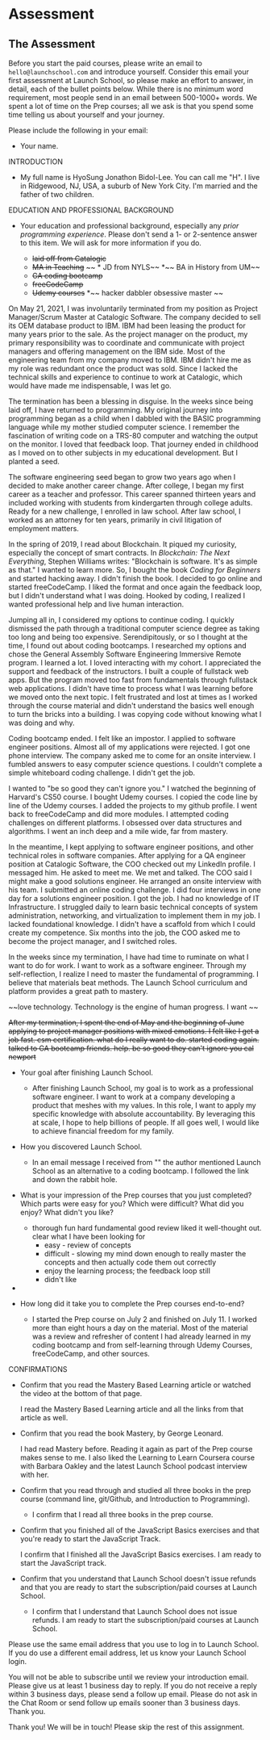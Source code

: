 # Assessment

## The Assessment

Before you start the paid courses, please write an email to `hello@launchschool.com` and introduce yourself. Consider this email your first assessment at Launch School, so please make an effort to answer, in detail, each of the bullet points below. While there is no minimum word requirement, most people send in an email between 500-1000+ words. We spent a lot of time on the Prep courses; all we ask is that you spend some time telling us about yourself and your journey.

Please include the following in your email:

* Your name.

INTRODUCTION

  * My full name is HyoSung Jonathon Bidol-Lee. You can call me "H". I live in Ridgewood, NJ, USA, a suburb of New York City. I'm married and the father of two children.

EDUCATION AND PROFESSIONAL BACKGROUND
* Your education and professional background, especially any _prior programming experience_. Please don't send a 1- or 2-sentence answer to this item. We will ask for more information if you do.

  * ~~laid off from Catalogic~~
  * ~~MA in Teaching~~
 ~~ * JD from NYLS~~
  *~~ BA in History from UM~~
  * ~~GA coding bootcamp~~
  * ~~freeCodeCamp~~
  * ~~Udemy courses~~
  *~~ hacker dabbler obsessive master ~~

On May 21, 2021, I was involuntarily terminated from my position as Project Manager/Scrum Master at Catalogic Software. The company decided to sell its OEM database product to IBM. IBM had been leasing the product for many years prior to the sale. As the project manager on the product, my primary responsibility was to coordinate and communicate with project managers and offering management on the IBM side. Most of the engineering team from my company moved to IBM. IBM didn't hire me as my role was redundant once the product was sold. Since I lacked the technical skills and experience to continue to work at Catalogic, which would have made me indispensable, I was let go.

The termination has been a blessing in disguise. In the weeks since being laid off, I have returned to programming. My original journey into programming began as a child when I dabbled with the BASIC programming language while my mother studied computer science. I remember the fascination of writing code on a TRS-80 computer and watching the output on the monitor. I loved that feedback loop. That journey ended in childhood as I moved on to other subjects in my educational development. But I planted a seed.

The software engineering seed began to grow two years ago when I decided to make another career change. After college, I began my first career as a teacher and professor. This career spanned thirteen years and included working with students from kindergarten through college adults. Ready for a new challenge, I enrolled in law school. After law school, I worked as an attorney for ten years, primarily in civil litigation of employment matters.

In the spring of 2019, I read about Blockchain. It piqued my curiosity, especially the concept of smart contracts. In _Blockchain: The Next Everything_, Stephen Williams writes: "Blockchain is software. It's as simple as that." I wanted to learn more. So, I bought the book *Coding for Beginners* and started hacking away. I didn't finish the book. I decided to go online and started freeCodeCamp. I liked the format and once again the feedback loop, but I didn't understand what I was doing. Hooked by coding, I realized I wanted professional help and live human interaction.

Jumping all in, I considered my options to continue coding. I quickly dismissed the path through a traditional computer science degree as taking too long and being too expensive. Serendipitously, or so I thought at the time, I found out about coding bootcamps. I researched my options and chose the General Assembly Software Engineering Immersive Remote program. I learned a lot. I loved interacting with my cohort. I appreciated the support and feedback of the instructors. I built a couple of fullstack web apps. But the program moved too fast from fundamentals through fullstack web applications. I didn't have time to process what I was learning before we moved onto the next topic. I felt frustrated and lost at times as I worked through the course material and didn't understand the basics well enough to turn the bricks into a building. I was copying code without knowing what I was doing and why.

Coding bootcamp ended. I felt like an impostor. I applied to software engineer positions. Almost all of my applications were rejected. I got one phone interview. The company asked me to come for an onsite interview. I fumbled answers to easy computer science questions. I couldn't complete a simple whiteboard coding challenge. I didn't get the job.

I wanted to "be so good they can't ignore you." I watched the beginning of Harvard's CS50 course. I bought Udemy courses. I copied the code line by line of the Udemy courses. I added the projects to my github profile. I went back to freeCodeCamp and did more modules. I attempted coding challenges on different platforms. I obsessed over data structures and algorithms. I went an inch deep and a mile wide, far from mastery.

In the meantime, I kept applying to software engineer positions, and other technical roles in software companies. After applying for a QA engineer position at Catalogic Software, the COO checked out my LinkedIn profile. I messaged him. He asked to meet me. We met and talked. The COO said I might make a good solutions engineer. He arranged an onsite interview with his team. I submitted an online coding challenge. I did four interviews in one day for a solutions engineer position. I got the job. I had no knowledge of IT Infrastructure. I struggled daily to learn basic technical concepts of system administration, networking, and virtualization to implement them in my job. I lacked foundational knowledge. I didn't have a scaffold from which I could create my competence. Six months into the job, the COO asked me to become the project manager, and I switched roles.

In the weeks since my termination, I have had time to ruminate on what I want to do for work. I want to work as a software engineer. Through my self-reflection, I realize I need to master the fundamental of programming. I believe that materials beat methods. The Launch School curriculum and platform provides a great path to mastery.

~~love technology. Technology is the engine of human progress. I want ~~

~~After my termination, I spent the end of May and the beginning of June applying to project manager positions with mixed emotions. I felt like I get a job fast. csm certification. what do I really want to do. started coding again. talked to GA bootcamp friends. help. be so good they can't ignore you cal newport~~


* Your goal after finishing Launch School.

  * After finishing Launch School, my goal is to work as a professional software engineer. I want to work at a company developing a product that meshes with my values. In this role, I want to apply my specific knowledge with absolute accountability. By leveraging this at scale, I hope to help billions of people. If all goes well, I would like to achieve financial freedom for my family.

* How you discovered Launch School.

  * In an email message I received from "<Learn to Code with Me>" the author mentioned Launch School as an alternative to a coding bootcamp. I followed the link and down the rabbit hole. 

* What is your impression of the Prep courses that you just completed? Which parts were easy for you? Which were difficult? What did you enjoy? What didn't you like?

  * thorough fun hard fundamental good review liked it well-thought out. clear what I have been looking for 
    * easy - review of concepts
    * difficult - slowing my mind down enough to really master the concepts and then actually code them out correctly
    * enjoy the learning process; the feedback loop still
    * didn't like 
* 
* How long did it take you to complete the Prep courses end-to-end?

  * I started the Prep course on July 2 and finished on July 11. I worked more than eight hours a day on the material. Most of the material was a review and refresher of content I had already learned in my coding bootcamp and from self-learning through Udemy Courses, freeCodeCamp, and other sources.

CONFIRMATIONS

* Confirm that you read the Mastery Based Learning article or watched the video at the bottom of that page.

  I read the Mastery Based Learning article and all the links from that article as well. 

* Confirm that you read the book Mastery, by George Leonard.

  I had read Mastery before. Reading it again as part of the Prep course makes sense to me. I also liked the Learning to Learn Coursera course with Barbara Oakley and the latest Launch School podcast interview with her.

* Confirm that you read through and studied all three books in the prep course (command line, git/Github, and Introduction to Programming).

  * I confirm that I read all three books in the prep course.

* Confirm that you finished all of the JavaScript Basics exercises and that you're ready to start the JavaScript Track.

  I confirm that I finished all the JavaScript Basics exercises. I am ready to start the JavaScript track.

* Confirm that you understand that Launch School doesn't issue refunds and that you are ready to start the subscription/paid courses at Launch School.

  * I confirm that I understand that Launch School does not issue refunds. I am ready to start the subscription/paid courses at Launch School.

Please use the same email address that you use to log in to Launch School. If you do use a different email address, let us know your Launch School login.

You will not be able to subscribe until we review your introduction email. Please give us at least 1 business day to reply. If you do not receive a reply within 3 business days, please send a follow up email. Please do not ask in the Chat Room or send follow up emails sooner than 3 business days. Thank you.

Thank you! We will be in touch! Please skip the rest of this assignment.